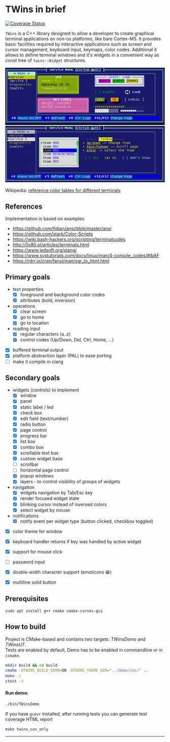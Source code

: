 # TWins in brief

[![Coverage Status](https://coveralls.io/repos/bitbucket/mmidor/twins/badge.svg?branch=master)](https://coveralls.io/bitbucket/mmidor/twins?branch=master) 

`TWins` is a C++ library designed to allow a developer to create graphical terminal applications on non-os platforms, like bare Cortex-M3.
It provides basic facilities required by interactive applications such as screen and cursor management, keyboard input, keymaps, color codes.
Additional it allows to define terminal windows and it's widgets in a convenient way as const tree of `twins::Widget` structures.

![example 1](doc/sshot5.png)
![example 2](doc/sshot6.png)

Wikipedia: [reference color tables for different terminals](https://en.m.wikipedia.org/wiki/ANSI_escape_code)

## References

Implementation is based on examples:

* https://github.com/fidian/ansi/blob/master/ansi
* https://github.com/stark/Color-Scripts
* https://wiki.bash-hackers.org/scripting/terminalcodes
* http://0x80.pl/articles/terminals.html
* https://www.jedsoft.org/slang/
* https://www.systutorials.com/docs/linux/man/4-console_codes/#lbAF
* https://rdrr.io/cran/fansi/man/sgr_to_html.html

## Primary goals

- text properties
    - [x] foreground and background color codes
    - [x] attributes (bold, inversion)
- operations
    - [x] clear screen
    - [x] go to home
    - [x] go to location
- reading input
    - [x] regular characters (a..z)
    - [x] control codes (Up/Down, Del, Ctrl, Home, ...)
- [x] buffered terminal output
- [x] platform abstraction layer (PAL) to ease porting
- [ ] make it compile in clang

## Secondary goals

- widgets (controls) to implement
    - [x] window
    - [x] panel
    - [x] static label / led
    - [x] check box
    - [x] edit field (text/number)
    - [x] radio button
    - [x] page control
    - [x] progress bar
    - [x] list box
    - [x] combo box
    - [x] scrollable text box
    - [x] custom widget base
    - [ ] scrollbar
    - [ ] horizontal page control
    - [x] popup windows
    - [x] layers - to control visibility of groups of widgets
- navigation
    - [x] widgets navigation by Tab/Esc key
    - [x] render focused widget state
    - [x] blinking cursor instead of inversed colors
    - [x] select widget by mouse
- notifications
    - [x] notify event per widget type (button clicked, checkbox toggled)
- [x] color theme for window
- [x] keyboard handler returns if key was handled by active widget
- [x] support for mouse click
- [ ] password input
- [x] double-width character support (emoticons 😁)
- [x] multiline solid button


## Prerequisites

```bash
sudo apt install g++ cmake cmake-curses-gui
```

## How to build

Project is CMake-based and contains two targets: *TWinsDemo* and *TWinsUT*.  
Tests are enabled by default, Demo has to be enabled in commandline or in `ccmake`.

```bash
mkdir build && cd build
cmake -DTWINS_BUILD_DEMO=ON -DTWINS_THEME_DIR="../demo/inc/" ..
make -j
ctest -V
```

#### Run demo:

```bash
./bin/TWinsDemo
```

If you have `gcovr` installed, after running tests you can generate test coverage HTML report

```bash
make twins_cov_only
```

---

